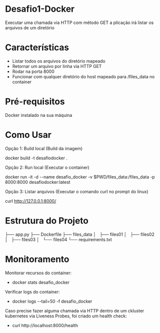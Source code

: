 # Desafio1-Docker

Executar uma chamada via HTTP com método GET a plicação irá listar os arquivos de um diretório

# Características

* Listar todos os arquivos do diretório mapeado
* Retornar um arquivo por linha via HTTP GET
* Rodar na porta 8000
* Funcionar com qualquer diretório do host mapeado para /files_data no container

# Pré-requisitos

Docker instalado na sua máquina

# Como Usar

Opção 1: Build local
(Build da imagem)

docker build -t desafiodocker .

Opção 2: Run local
(Executar o container)

docker run -it -d --name desafio_docker -v $PWD/files_data:/files_data -p 8000:8000 desafiodocker:latest

Opção 3: Listar arquivos
(Executar o comando curl no prompt do linux)

curl http://127.0.0.1:8000/

# Estrutura do Projeto

├── app.py
├── Dockerfile
├── files_data
│   ├── files01
│   ├── files02
│   ├── files03
│   └── files04
└── requirements.txt

# Monitoramento

Monitorar recursos do container:

* docker stats desafio_docker

Verificar logs do container:

* docker logs --tail=50 -f desafio_docker

Caso precise fazer alguma chamada via HTTP dentro de um ckluster kubernetes via Liveness Probes, foi criado um health check:

* curl http://localhost:8000/health
